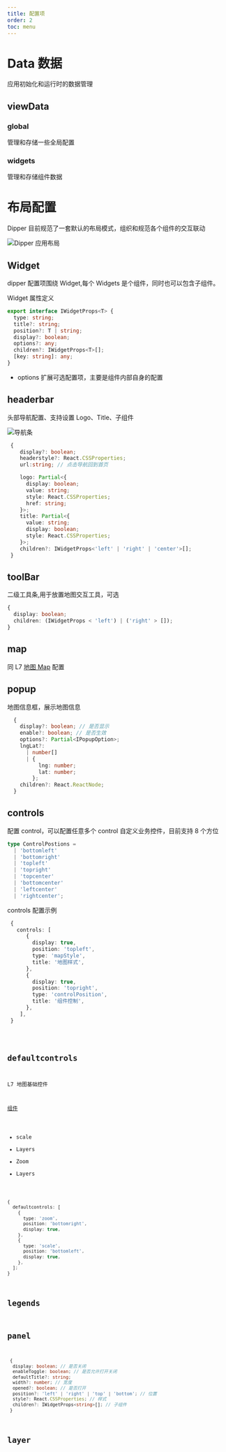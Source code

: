 ```yaml
---
title: 配置项
order: 2
toc: menu
---
```


# Data 数据

应用初始化和运行时的数据管理

## viewData

### global

管理和存储一些全局配置

### widgets

管理和存储组件数据

# 布局配置

Dipper 目前规范了一套默认的布局模式，组织和规范各个组件的交互联动

![Dipper 应用布局](https://gw.alipayobjects.com/mdn/rms_23a451/afts/img/A*So9xQZWYzGUAAAAAAAAAAAAAARQnAQ)

## Widget

dipper 配置项围绕 Widget,每个 Widgets 是个组件，同时也可以包含子组件。

Widget 属性定义

```ts
export interface IWidgetProps<T> {
  type: string;
  title?: string;
  position?: T | string;
  display?: boolean;
  options?: any;
  children?: IWidgetProps<T>[];
  [key: string]: any;
}
```

- options
  扩展可选配置项，主要是组件内部自身的配置

## headerbar

头部导航配置、支持设置 Logo、Title、子组件

![导航条](https://gw.alipayobjects.com/mdn/rms_23a451/afts/img/A*xs_VQpVoDWgAAAAAAAAAAAAAARQnAQ)

```ts
 {
    display?: boolean;
    headerstyle?: React.CSSProperties;
    url:string; // 点击导航回到首页

    logo: Partial<{
      display: boolean;
      value: string;
      style: React.CSSProperties;
      href: string;
    }>;
    title: Partial<{
      value: string;
      display: boolean;
      style: React.CSSProperties;
    }>;
    children?: IWidgetProps<'left' | 'right' | 'center'>[];
 }
```

## toolBar

二级工具条,用于放置地图交互工具，可选

```ts
{
  display: boolean;
  children: (IWidgetProps < 'left') | ('right' > []);
}
```

## map

同 L7 [地图 Map](https://l7.antv.vision/zh/docs/api/scene#map-%E9%85%8D%E7%BD%AE%E9%A1%B9) 配置

## popup

地图信息框，展示地图信息

```ts
  {
    display?: boolean; // 是否显示
    enable?: boolean; // 是否生效
    options?: Partial<IPopupOption>;
    lngLat?:
      | number[]
      | {
          lng: number;
          lat: number;
        };
    children?: React.ReactNode;
  }
```

## controls

配置 control，可以配置任意多个 control
自定义业务控件，目前支持 8 个方位

```ts
type ControlPostions =
  | 'bottomleft'
  | 'bottomright'
  | 'topleft'
  | 'topright'
  | 'topcenter'
  | 'bottomcenter'
  | 'leftcenter'
  | 'rightcenter';
```

controls 配置示例

```ts
 {
   controls: [
      {
        display: true,
        position: 'topleft',
        type: 'mapStyle',
        title: '地图样式',
      },
      {
        display: true,
        position: 'topright',
        type: 'controlPosition',
        title: '组件控制',
      },
    ],
 }

```

<code src='./demo/control.tsx'>

## defaultcontrols

L7 地图基础控件

[组件](https://l7.antv.vision/zh/docs/api/component/control)

- scale
- Layers
- Zoom
- Layers

```ts
{
  defaultcontrols: [
    {
      type: 'zoom',
      position: 'bottomright',
      display: true,
    },
    {
      type: 'scale',
      position: 'bottomleft',
      display: true,
    },
  ];
}
```

## legends

## panel

```ts
 {
  display: boolean; // 是否关闭
  enableToggle: boolean; // 是否允许打开关闭
  defaultTitle?: string;
  width?: number; // 宽度
  opened?: boolean; // 是否打开
  position?: 'left' | 'right' | 'top' | 'bottom'; // 位置
  style?: React.CSSProperties; // 样式
  children?: IWidgetProps<string>[]; // 子组件
 }
```

## layer
